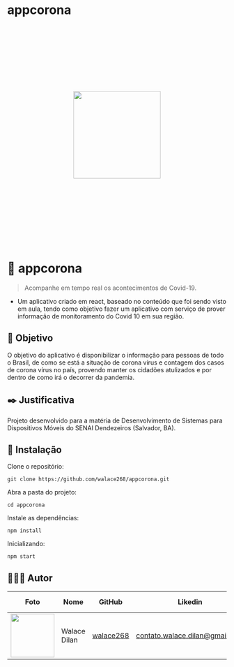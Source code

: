 # appcorona
<p align="center">
<img src="./src/assets/logo-readme.png" width="200px" style="margin: 150px 0" />

</p>

# 🎥 appcorona
> Acompanhe em tempo real os acontecimentos de Covid-19.

- Um aplicativo criado em react, baseado no conteúdo que foi sendo visto em aula, tendo como objetivo fazer um aplicativo com serviço de prover informação de monitoramento do Covid 10 em sua região.

## :dart: Objetivo

O objetivo do aplicativo é disponibilizar o informação para pessoas de todo o Brasil, de como se está a situação de corona vírus e contagem dos casos de corona vírus no país, provendo manter os cidadões atulizados e por dentro de como irá o decorrer da pandemia.

## :black_nib: Justificativa

Projeto desenvolvido para a matéria de Desenvolvimento de Sistemas para Dispositivos Móveis do SENAI Dendezeiros (Salvador, BA).

## :construction_worker: Instalação

Clone o repositório:

```git
git clone https://github.com/walace268/appcorona.git
```

Abra a pasta do projeto:

```shell
cd appcorona
```

Instale as dependências:

```shell
npm install
```

Inicializando:
```shell
npm start
```

## 👨🏼‍💻 Autor

Foto | Nome | GitHub | Likedin | E-mail
---- | ---- | ------ | ------- | ------
<img src="https://avatars1.githubusercontent.com/u/58191082?s=460&v=4" width="100px"> | Walace Dilan | [walace268](https://github.com/walace268) | contato.walace.dilan@gmail.com

